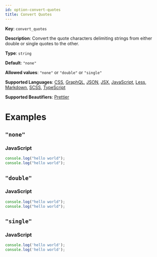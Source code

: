 ```yaml
---
id: option-convert-quotes
title: Convert Quotes
---
```

**Key**: `convert_quotes`

**Description**: Convert the quote characters delimiting strings from either double or single quotes to the other.

**Type**: `string`

**Default**: `"none"`

**Allowed values**: `"none"` or `"double"` or `"single"`

**Supported Languages**: [CSS](/docs/language-css.html), [GraphQL](/docs/language-graphql.html), [JSON](/docs/language-json.html), [JSX](/docs/language-jsx.html), [JavaScript](/docs/language-javascript.html), [Less](/docs/language-less.html), [Markdown](/docs/language-markdown.html), [SCSS](/docs/language-scss.html), [TypeScript](/docs/language-typescript.html)

**Supported Beautifiers**: [Prettier](/docs/beautifier-prettier.html)

# Examples
## `"none"`
### JavaScript
```JavaScript
console.log("hello world");
console.log("hello world");

```
## `"double"`
### JavaScript
```JavaScript
console.log("hello world");
console.log("hello world");

```
## `"single"`
### JavaScript
```JavaScript
console.log('hello world');
console.log('hello world');

```